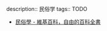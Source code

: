 description:: 民俗学
tags:: TODO

  - [民俗學 - 維基百科，自由的百科全書](https://zh.m.wikipedia.org/zh-hk/%E6%B0%91%E4%BF%97%E5%AD%B8)